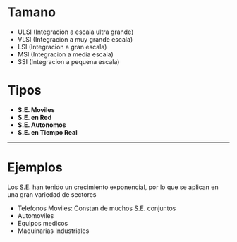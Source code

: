 # Tamano

- ULSI (Integracion a escala ultra grande)
- VLSI (Integracion a muy grande escala)
- LSI (Integracion a gran escala)
- MSI (Integracion a media escala)
- SSI (Integracion a pequena escala)

# Tipos

- **S.E. Moviles**
- **S.E. en Red**
- **S.E. Autonomos**
- **S.E. en Tiempo Real**

___
# Ejemplos

Los S.E. han tenido un crecimiento exponencial, por lo que se aplican en una gran variedad de sectores

- Telefonos Moviles: Constan de muchos S.E. conjuntos
- Automoviles
- Equipos medicos
- Maquinarias Industriales